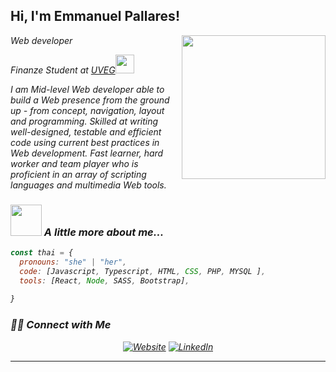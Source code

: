 <h2> Hi, I'm Emmanuel Pallares!</h2>
<img align='right' src="https://media.giphy.com/media/SpopD7IQN2gK3qN4jS/giphy.gif" width="230">
<p><em>Web developer  
    <p><em>Finanze Student  at <a href="https://www.uveg.edu.mx/index.php/es/">UVEG</a><img src="https://media.giphy.com/media/fYSnHlufseco8Fh93Z/giphy.gif" width="30">
</em></p>
<div>
 <p>
I am Mid-level Web developer able to build a Web presence from the ground up - from concept, navigation, layout and programming. Skilled at writing well-designed, testable and efficient code using current best practices in Web development. Fast learner, hard worker and team player who is proficient in an array of scripting languages and multimedia Web tools.


</p>
</div>




### <img src="https://media.giphy.com/media/VgCDAzcKvsR6OM0uWg/giphy.gif" width="50"> A little more about me...  

```javascript
const thai = {
  pronouns: "she" | "her",
  code: [Javascript, Typescript, HTML, CSS, PHP, MYSQL ],
  tools: [React, Node, SASS, Bootstrap],
 
}
```

<h3> 🤝🏻 Connect with Me </h3>

<p align="center">
<a href="https://www.emmanuelpallares.com" target="_blank"><img alt="Website" src="https://img.shields.io/badge/Website-www.emmanuelpallares.com-blue?style=flat&logo=google-chrome"></a>
<a href="https://www.linkedin.com/in/emmanuel-pallares-38694a1b0/" target="_blank"><img alt="LinkedIn" src="https://img.shields.io/badge/LinkedIn-@Emmanuel-blue?style=flat&logo=linkedin"></a>


</p>


---
